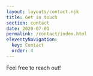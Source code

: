 ```yaml
---
layout: layouts/contact.njk
title: Get in touch
section: contact
date: 2020-07-01
permalink: /contact/index.html
eleventyNavigation:
  key: Contact
  order: 4
---
```

Feel free to reach out! 